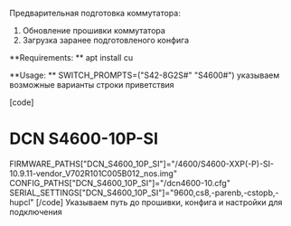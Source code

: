 Предварительная подготовка коммутатора:
1) Обновление прошивки коммутатора
2) Загрузка заранее подготовленого конфига

**Requirements:
**
apt install cu

**Usage:
**
SWITCH_PROMPTS=("S42-8G2S#" "S4600#")
указываем возможные варианты строки приветствия

[code]
# DCN S4600-10P-SI
FIRMWARE_PATHS["DCN_S4600_10P_SI"]="/4600/S4600-XXP(-P)-SI-10.9.11-vendor_V702R101C005B012_nos.img"
CONFIG_PATHS["DCN_S4600_10P_SI"]="/dcn4600-10.cfg"
SERIAL_SETTINGS["DCN_S4600_10P_SI"]="9600,cs8,-parenb,-cstopb,-hupcl"
[/code]
Указываем путь до прошивки, конфига и настройки для подключения
